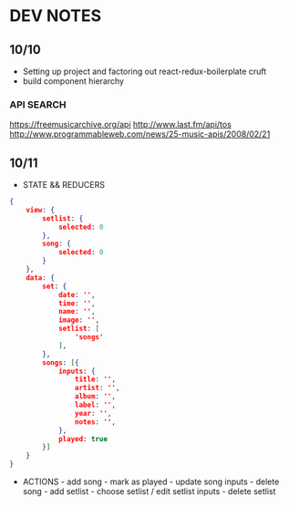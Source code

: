 # DEV NOTES

## 10/10
- Setting up project and factoring out react-redux-boilerplate cruft
- build component hierarchy

### API SEARCH
https://freemusicarchive.org/api
http://www.last.fm/api/tos
http://www.programmableweb.com/news/25-music-apis/2008/02/21

## 10/11
- STATE && REDUCERS

```JSON
{
	view: {
		setlist: {
			selected: 0 
		},
		song: {
			selected: 0
		}
	},
	data: {
		set: {
			date: '',
			time: '',
			name: '',
			image: '',
			setlist: [
				'songs'
			],
		},
		songs: [{
			inputs: {
				title: '',
				artist: '',
				album: '',
				label: '',
				year: '',
				notes: '',
			},
			played: true
		}]
	}
}
```

- ACTIONS
		-	add song
		- mark as played
		-	update song inputs
		-	delete song
		- add setlist
		- choose setlist / edit setlist inputs
		- delete setlist

